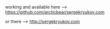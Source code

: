 working and available here
—> https://github.com/arcticbear/sergekryukov.com

or there –> http://sergekryukov.com
